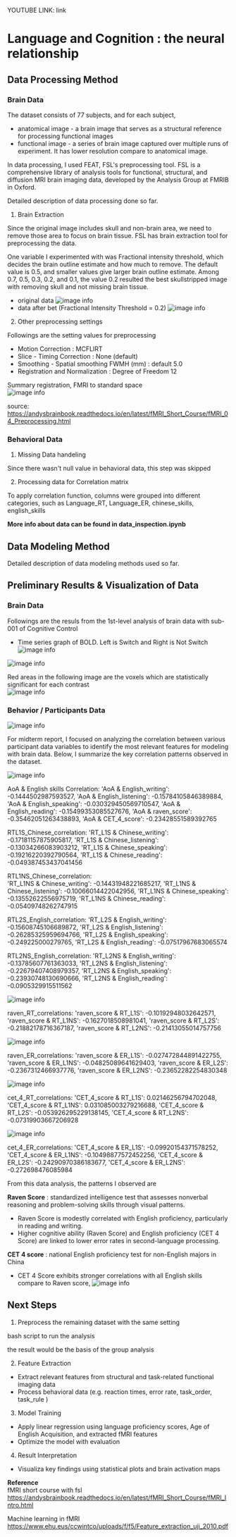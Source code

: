 YOUTUBE LINK: link

# Language and Cognition : the neural relationship

## Data Processing Method

### Brain Data
The dataset consists of 77 subjects, and for each subject, 
* anatomical image - a brain image that serves as a structural reference for processing functional images
* functional image - a series of brain image captured over multiple runs of experiment. It has lower resolution compare to anatomical image.

In data processing, I used FEAT, FSL's preprocessing tool. FSL is a comprehensive library of analysis tools for functional, structural, and diffusion MRI brain imaging data, developed by the Analysis Group at FMRIB in Oxford.

Detailed description of data processing done so far.

1. Brain Extraction

Since the original image includes skull and non-brain area, we need to remove those area to focus on brain tissue. FSL has brain extraction tool for preprocessing the data.

One variable I experimented with was Fractional intensity threshold, which decides the brain outline estimate and how much to remove. The default value is 0.5, and smaller values give larger brain outline estimate. Among 0.7, 0.5, 0.3, 0.2, and 0.1, the value 0.2 resulted the best skullstripped image with removing skull and not missing brain tissue.

* original data 
![image info](./images/brain_original.png)
* data after bet (Fractional Intensity Threshold = 0.2)
![image info](./images/brain_bet.png)

2. Other preprocessing settings

Followings are the setting values for preprocessing

* Motion Correction : MCFLIRT
* Slice - Timing Correction : None (default)
* Smoothing - Spatial smoothing FWMH (mm) : default 5.0
* Registration and Normalization : Degree of Freedom 12

Summary registration, FMRI to standard space <br>
![image info](./images/registration.png)


source: https://andysbrainbook.readthedocs.io/en/latest/fMRI_Short_Course/fMRI_04_Preprocessing.html


### Behavioral Data

1. Missing Data handeling

Since there wasn't null value in behavioral data, this step was skipped

2. Processing data for Correlation matrix

To apply correlation function, columns were grouped into different categories, such as Language_RT, Language_ER, chinese_skills, english_skills


**More info about data can be found in data_inspection.ipynb**

## Data Modeling Method
Detailed description of data modeling methods used so far.

## Preliminary Results & Visualization of Data

### Brain Data
Followings are the resuls from the 1st-level analysis of brain data with sub-001 of Cognitive Control

* Time series graph of BOLD. Left is Switch and Right is Not Switch <br>
![image info](./images/DesignMatrix.png)

![image info](./images/1st-level_analysis.png)

Red areas in the following image are the voxels which are statistically significant for each contrast <br>
![image info](./images/voxel_activation.png)

### Behavior / Participants Data

![image info](./images/AoARavenCET.png)

For midterm report, I focused on analyzing the correlation between various participant data variables to identify the most relevant features for modeling with brain data. Below, I summarize the key correlation patterns observed in the dataset.

![image info](./images/AoA.png)

AoA & English skills Correlation: 
'AoA & English_writing': -0.1444502987593527, 
'AoA & English_listening': -0.15784105846389884, 
'AoA & English_speaking': -0.030329450569710547, 
'AoA & English_reading': -0.15499353085527676, 
'AoA & raven_score': -0.35462051263438893, 
'AoA & CET_4_score': -0.23428551589392765

RTL1S_Chinese_correlation: 
'RT_L1S & Chinese_writing': -0.17181157875905817,
'RT_L1S & Chinese_listening': -0.13034266083903212, 
'RT_L1S & Chinese_speaking': -0.19216220392790564, 
'RT_L1S & Chinese_reading': -0.049387453437041456


RTL1NS_Chinese_correlation:  
'RT_L1NS & Chinese_writing': -0.14431948221685217, 
'RT_L1NS & Chinese_listening': -0.10066014422042956, 
'RT_L1NS & Chinese_speaking': -0.13552622556975719, 
'RT_L1NS & Chinese_reading': -0.05409748262747915


RTL2S_English_correlation: 
'RT_L2S & English_writing': -0.15608745106689872, 
'RT_L2S & English_listening': -0.26285325959694766, 
'RT_L2S & English_speaking': -0.249225000279765, 
'RT_L2S & English_reading': -0.07517967683065574


RTL2NS_English_correlation: 
'RT_L2NS & English_writing': -0.13785607761363033, 
'RT_L2NS & English_listening': -0.22679407408979357, 
'RT_L2NS & English_speaking': -0.23930748130690666, 
'RT_L2NS & English_reading': -0.0905329915511562

![image info](./images/RavenRT.png)

raven_RT_correlations: 
'raven_score & RT_L1S': -0.10192948032642571, 
'raven_score & RT_L1NS': -0.1627018508981041, 
'raven_score & RT_L2S': -0.21882178716367187, 
'raven_score & RT_L2NS': -0.21413055014757756

![image info](./images/RavenER.png)

raven_ER_correlations: 
'raven_score & ER_L1S': -0.027472844891422755, 
'raven_score & ER_L1NS': -0.04825089641629403, 
'raven_score & ER_L2S': -0.2367312466937776, 
'raven_score & ER_L2NS': -0.23652282254830348

![image info](./images/CET4RT.png)

cet_4_RT_correlations: 
'CET_4_score & RT_L1S': 0.02146256794702048, 
'CET_4_score & RT_L1NS': 0.031085003279216688, 
'CET_4_score & RT_L2S': -0.053926295229138145, 
'CET_4_score & RT_L2NS': -0.07319903667206928

![image info](./images/CET4ER.png)

cet_4_ER_correlations: 
'CET_4_score & ER_L1S': -0.09920154371578252, 
'CET_4_score & ER_L1NS': -0.10498877572452256, 
'CET_4_score & ER_L2S': -0.24290970386183677, 
'CET_4_score & ER_L2NS': -0.272698476085984


From this data analysis, the patterns I observed are

**Raven Score** : standardized intelligence test that assesses nonverbal reasoning and problem-solving skills through visual patterns. <br>
* Raven Score is modestly correlated with English proficiency, particularly in reading and writing.
* Higher cognitive ability (Raven Score) and English proficiency (CET 4 Score) are linked to lower error rates in second-language processing.

**CET 4 score** : national English proficiency test for non-English majors in China <br>
* CET 4 Score exhibits stronger correlations with all English skills compare to Raven score, 
![image info](./images/RavenCET_English.png)


## Next Steps

1. Preprocess the remaining dataset with the same setting

bash script to run the analysis

the result would be the basis of the group analysis

2. Feature Extraction

* Extract relevant features from structural and task-related functional imaging data
* Process behavioral data (e.g. reaction times, error rate, task_order, task_rule )

3. Model Training
* Apply linear regression using language proficiency scores, Age of English Acquisition, and extracted fMRI features
* Optimize the model with evaluation

4. Result Interpretation
* Visualiza key findings using statistical plots and brain activation maps



**Reference** <br>
fMRI short course with fsl https://andysbrainbook.readthedocs.io/en/latest/fMRI_Short_Course/fMRI_Intro.html

Machine learning in fMRI https://www.ehu.eus/ccwintco/uploads/f/f5/Feature_extraction_uji_2010.pdf
